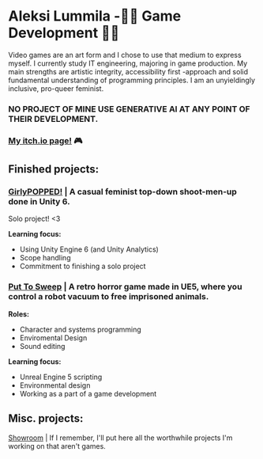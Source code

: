 # Aleksi Lummila -🏳️‍🌈 Game Development 🏳️‍🌈
Video games are an art form and I chose to use that medium to express myself. I currently study IT engineering, majoring in game production. My main strengths are artistic integrity, accessibility first -approach and solid fundamental understanding of programming principles. I am an unyieldingly inclusive, pro-queer feminist.
### **NO PROJECT OF MINE USE GENERATIVE AI AT ANY POINT OF THEIR DEVELOPMENT.**

### [My itch.io page!](https://heyitsyoker.itch.io/) 🎮

## Finished projects:
### [GirlyPOPPED!](https://heyitsyoker.itch.io/girlypopped) | A casual feminist top-down shoot-men-up done in Unity 6.
Solo project! <3


**Learning focus:**
- Using Unity Engine 6 (and Unity Analytics)
- Scope handling
- Commitment to finishing a solo project


### [Put To Sweep](https://heyitsyoker.itch.io/put-to-sweep) | A retro horror game made in UE5, where you control a robot vacuum to free imprisoned animals.
**Roles:**
- Character and systems programming
- Enviromental Design
- Sound editing

**Learning focus:**
- Unreal Engine 5 scripting
- Environmental design
- Working as a part of a game development

## Misc. projects:
[Showroom](https://github.com/lummila/showcase) | If I remember, I'll put here all the worthwhile projects I'm working on that aren't games.
<!--
**lummila/lummila** is a ✨ _special_ ✨ repository because its `README.md` (this file) appears on your GitHub profile.

Here are some ideas to get you started:

- 🔭 I’m currently working on ...
- 🌱 I’m currently learning ...
- 👯 I’m looking to collaborate on ...
- 🤔 I’m looking for help with ...
- 💬 Ask me about ...
- 📫 How to reach me: ...
- 😄 Pronouns: ...
- ⚡ Fun fact: ...
-->
